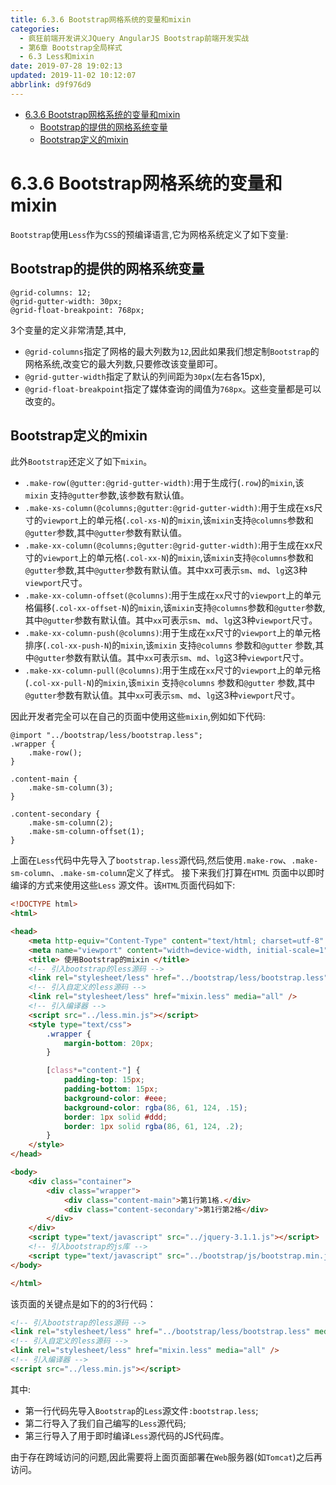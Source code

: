 ```yaml
---
title: 6.3.6 Bootstrap网格系统的变量和mixin
categories: 
  - 疯狂前端开发讲义JQuery AngularJS Bootstrap前端开发实战
  - 第6章 Bootstrap全局样式
  - 6.3 Less和mixin
date: 2019-07-28 19:02:13
updated: 2019-11-02 10:12:07
abbrlink: d9f976d9
---
```

<div id='my_toc'>

- [6.3.6 Bootstrap网格系统的变量和mixin](/JavaReadingNotes/d9f976d9/#6-3-6-Bootstrap网格系统的变量和mixin)
    - [Bootstrap的提供的网格系统变量](/JavaReadingNotes/d9f976d9/#Bootstrap的提供的网格系统变量)
    - [Bootstrap定义的mixin](/JavaReadingNotes/d9f976d9/#Bootstrap定义的mixin)

</div>
<!--more-->
<script>if (navigator.platform.toLowerCase() == 'win32'){document.getElementById('my_toc').style.display = 'none';}</script>

<!--end-->
<!--SSTStart-->
# 6.3.6 Bootstrap网格系统的变量和mixin #
`Bootstrap`使用`Less`作为`CSS`的预编译语言,它为网格系统定义了如下变量:
## Bootstrap的提供的网格系统变量 ##
```less
@grid-columns: 12;
@grid-gutter-width: 30px;
@grid-float-breakpoint: 768px;
```
3个变量的定义非常清楚,其中,
- `@grid-columns`指定了网格的最大列数为`12`,因此如果我们想定制`Bootstrap`的网格系统,改变它的最大列数,只要修改该变量即可。
- `@grid-gutter-width`指定了默认的列间距为`30px`(左右各15px),
- `@grid-float-breakpoint`指定了媒体查询的阈值为`768px`。这些变量都是可以改变的。

## Bootstrap定义的mixin ##
此外`Bootstrap`还定义了如下`mixin`。
- `.make-row(@gutter:@grid-gutter-width)`:用于生成行(`.row`)的`mixin`,该`mixin` 支持`@gutter`参数,该参数有默认值。
- `.make-xs-column(@columns;@gutter:@grid-gutter-width)`:用于生成在xs尺寸的`viewport`上的单元格(`.col-xs-N`)的`mixin`,该`mixin`支持`@columns`参数和`@gutter`参数,其中`@gutter`参数有默认值。
- `.make-xx-column(@columns;@gutter:@grid-gutter-width)`:用于生成在xx尺寸的`viewport`上的单元格(`.col-xx-N`)的`mixin`,该`mixin`支持`@columns`参数和`@gutter`参数,其中`@gutter`参数有默认值。其中xx可表示`sm`、`md`、`lg`这3种`viewport`尺寸。
- `.make-xx-column-offset(@columns)`:用于生成在`xx`尺寸的`viewport`上的单元格偏移(`.col-xx-offset-N`)的`mixin`,该`mixin`支持`@columns`参数和`@gutter`参数,其中`@gutter`参数有默认值。其中`xx`可表示`sm`、`md`、`lg`这3种`viewport`尺寸。
- `.make-xx-column-push(@columns)`:用于生成在`xx`尺寸的`viewport`上的单元格排序(`.col-xx-push-N`)的`mixin`,该`mixin` 支持`@columns` 参数和`@gutter` 参数,其中`@gutter`参数有默认值。其中`xx`可表示`sm`、`md`、`lg`这3种`viewport`尺寸。
- `.make-xx-column-pull(@columns)`:用于生成在`xx`尺寸的`viewport`上的单元格(`.col-xx-pull-N`)的`mixin`,该`mixin` 支持`@columns` 参数和`@gutter` 参数,其中`@gutter`参数有默认值。其中`xx`可表示`sm`、`md`、`lg`这3种`viewport`尺寸。

因此开发者完全可以在自己的页面中使用这些`mixin`,例如如下代码:
```less
@import "../bootstrap/less/bootstrap.less";
.wrapper {
    .make-row();
}

.content-main {
    .make-sm-column(3);
}

.content-secondary {
    .make-sm-column(2);
    .make-sm-column-offset(1);
}
```
上面在`Less`代码中先导入了`bootstrap.less`源代码,然后使用`.make-row`、`.make-sm-column`、`.make-sm-column`定义了样式。
接下来我们打算在`HTML` 页面中以即时编译的方式来使用这些`Less` 源文件。该`HTML`页面代码如下:
```html
<!DOCTYPE html>
<html>

<head>
    <meta http-equiv="Content-Type" content="text/html; charset=utf-8" />
    <meta name="viewport" content="width=device-width, initial-scale=1">
    <title> 使用Bootstrap的mixin </title>
    <!-- 引入bootstrap的less源码 -->
    <link rel="stylesheet/less" href="../bootstrap/less/bootstrap.less" media="all" />
    <!-- 引入自定义的less源码 -->
    <link rel="stylesheet/less" href="mixin.less" media="all" />
    <!-- 引入编译器 -->
    <script src="../less.min.js"></script>
    <style type="text/css">
        .wrapper {
            margin-bottom: 20px;
        }

        [class*="content-"] {
            padding-top: 15px;
            padding-bottom: 15px;
            background-color: #eee;
            background-color: rgba(86, 61, 124, .15);
            border: 1px solid #ddd;
            border: 1px solid rgba(86, 61, 124, .2);
        }
    </style>
</head>

<body>
    <div class="container">
        <div class="wrapper">
            <div class="content-main">第1行第1格.</div>
            <div class="content-secondary">第1行第2格</div>
        </div>
    </div>
    <script type="text/javascript" src="../jquery-3.1.1.js"></script>
    <!-- 引入bootstrap的js库 -->
    <script type="text/javascript" src="../bootstrap/js/bootstrap.min.js"></script>
</body>

</html>
```
该页面的关键点是如下的的3行代码：
```html
<!-- 引入bootstrap的less源码 -->
<link rel="stylesheet/less" href="../bootstrap/less/bootstrap.less" media="all" />
<!-- 引入自定义的less源码 -->
<link rel="stylesheet/less" href="mixin.less" media="all" />
<!-- 引入编译器 -->
<script src="../less.min.js"></script>
```
其中:
- 第一行代码先导入`Bootstrap`的`Less`源文件`:bootstrap.less`;
- 第二行导入了我们自己编写的`Less`源代码;
- 第三行导入了用于即时编译`Less`源代码的JS代码库。 

由于存在跨域访问的问题,因此需要将上面页面部署在`Web`服务器(如`Tomcat`)之后再访问。
<!--SSTStop-->

